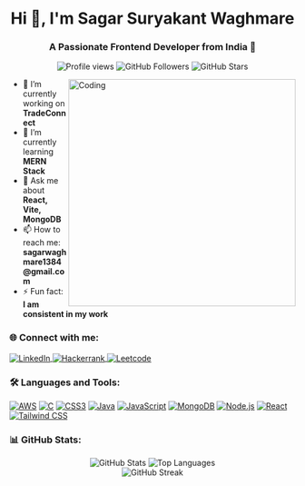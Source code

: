 <h1 align="center">Hi 👋, I'm Sagar Suryakant Waghmare</h1>
<h3 align="center">A Passionate Frontend Developer from India 🚀</h3>

<p align="center">
  <img src="https://komarev.com/ghpvc/?username=sagarsuryakantwaghmare&label=Profile%20views&color=0A66C2&style=flat-square" alt="Profile views" />
  <img src="https://img.shields.io/github/followers/sagarsuryakantwaghmare?label=Followers&color=0A66C2" alt="GitHub Followers" />
  <img src="https://img.shields.io/github/stars/sagarsuryakantwaghmare?label=Stars&color=0A66C2" alt="GitHub Stars" />
</p>

<img align="right" alt="Coding" width="400" src="https://media.giphy.com/media/qgQUggAC3Pfv687qPC/giphy.gif" />

<ul>
  <li>🔭 I’m currently working on <strong>TradeConnect</strong></li>
  <li>🌱 I’m currently learning <strong>MERN Stack</strong></li>
  <li>💬 Ask me about <strong>React, Vite, MongoDB</strong></li>
  <li>📫 How to reach me: <strong>sagarwaghmare1384@gmail.com</strong></li>
  <li>⚡ Fun fact: <strong>I am consistent in my work</strong></li>
</ul>

<h3 align="left">🌐 Connect with me:</h3>
<p align="left">
  <a href="https://linkedin.com/in/sagar-waghmare-83b017266" target="_blank">
    <img align="center" src="https://img.shields.io/badge/-LinkedIn-0A66C2?style=for-the-badge&logo=linkedin&logoColor=white" alt="LinkedIn" />
  </a>
  <a href="https://www.hackerrank.com/sagarwaghmare131" target="_blank">
    <img align="center" src="https://img.shields.io/badge/-Hackerrank-00EA64?style=for-the-badge&logo=hackerrank&logoColor=white" alt="Hackerrank" />
  </a>
  <a href="https://www.leetcode.com/unknownultima44" target="_blank">
    <img align="center" src="https://img.shields.io/badge/-LeetCode-FFA116?style=for-the-badge&logo=leetcode&logoColor=white" alt="Leetcode" />
  </a>
</p>

<h3 align="left">🛠️ Languages and Tools:</h3>
<p align="left">
  <a href="https://aws.amazon.com" target="_blank"><img src="https://img.shields.io/badge/-AWS-FF9900?style=for-the-badge&logo=amazon-aws&logoColor=white" alt="AWS" /></a>
  <a href="https://www.cprogramming.com/" target="_blank"><img src="https://img.shields.io/badge/-C-00599C?style=for-the-badge&logo=c&logoColor=white" alt="C" /></a>
  <a href="https://www.w3schools.com/css/" target="_blank"><img src="https://img.shields.io/badge/-CSS3-1572B6?style=for-the-badge&logo=css3&logoColor=white" alt="CSS3" /></a>
  <a href="https://www.java.com" target="_blank"><img src="https://img.shields.io/badge/-Java-007396?style=for-the-badge&logo=java&logoColor=white" alt="Java" /></a>
  <a href="https://developer.mozilla.org/en-US/docs/Web/JavaScript" target="_blank"><img src="https://img.shields.io/badge/-JavaScript-F7DF1E?style=for-the-badge&logo=javascript&logoColor=black" alt="JavaScript" /></a>
  <a href="https://www.mongodb.com/" target="_blank"><img src="https://img.shields.io/badge/-MongoDB-47A248?style=for-the-badge&logo=mongodb&logoColor=white" alt="MongoDB" /></a>
  <a href="https://nodejs.org" target="_blank"><img src="https://img.shields.io/badge/-Node.js-339933?style=for-the-badge&logo=node.js&logoColor=white" alt="Node.js" /></a>
  <a href="https://reactjs.org/" target="_blank"><img src="https://img.shields.io/badge/-React-61DAFB?style=for-the-badge&logo=react&logoColor=black" alt="React" /></a>
  <a href="https://tailwindcss.com/" target="_blank"><img src="https://img.shields.io/badge/-Tailwind%20CSS-38B2AC?style=for-the-badge&logo=tailwind-css&logoColor=white" alt="Tailwind CSS" /></a>
</p>

<h3 align="left">📊 GitHub Stats:</h3>
<div align="center">
  <img src="https://github-readme-stats.vercel.app/api?username=sagarsuryakantwaghmare&show_icons=true&theme=radical" alt="GitHub Stats" />
  <img src="https://github-readme-stats.vercel.app/api/top-langs/?username=sagarsuryakantwaghmare&langs_count=8&theme=radical" alt="Top Languages" />
</div>
<div align="center">
  <img src="https://github-readme-streak-stats.herokuapp.com/?user=sagarsuryakantwaghmare&theme=radical" alt="GitHub Streak" />
</div>
